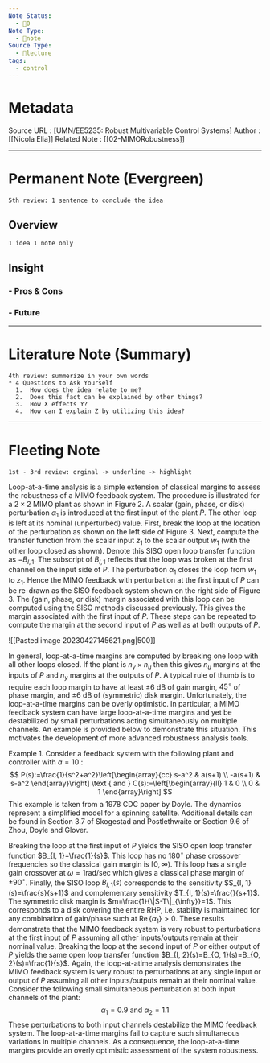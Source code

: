 ```yaml
---
Note Status:
  - 🌱0
Note Type:
  - 📄note
Source Type:
  - 🏫lecture
tags:
  - control
---
```

# Metadata
Source URL       : [UMN/EE5235: Robust Multivariable Control Systems]
Author              : [[Nicola Elia]]
Related Note     : [[02-MIMORobustness]]


---

# Permanent Note (Evergreen)
	5th review: 1 sentence to conclude the idea
## Overview
	1 idea 1 note only


## Insight
### - Pros & Cons


### - Future


---

# Literature Note (Summary)
	4th review: summerize in your own words
	* 4 Questions to Ask Yourself
	  1.  How does the idea relate to me?
	  2.  Does this fact can be explained by other things?
	  3.  How X effects Y?
	  4.  How can I explain Z by utilizing this idea?


---

# Fleeting Note 
	1st - 3rd review: orginal -> underline -> highlight

Loop-at-a-time analysis is a simple extension of classical margins to assess the robustness of a MIMO feedback system. The procedure is illustrated for a $2 \times 2$ MIMO plant as shown in Figure 2. A scalar (gain, phase, or disk) perturbation $\alpha_1$ is introduced at the first input of the plant $P$. The other loop is left at its nominal (unperturbed) value. First, break the loop at the location of the perturbation as shown on the left side of Figure 3. Next, compute the transfer function from the scalar input $z_1$ to the scalar output $w_1$ (with the other loop closed as shown). Denote this SISO open loop transfer function as $-B_{I, 1}$. The subscript of $B_{I, 1}$ reflects that the loop was broken at the first channel on the input side of $P$. The perturbation $\alpha_1$ closes the loop from $w_1$ to $z_1$. Hence the MIMO feedback with perturbation at the first input of $P$ can be re-drawn as the SISO feedback system shown on the right side of Figure 3. The (gain, phase, or disk) margin associated with this loop can be computed using the SISO methods discussed previously. This gives the margin associated with the first input of $P$. These steps can be repeated to compute the margin at the second input of $P$ as well as at both outputs of $P$.

![[Pasted image 20230427145621.png|500]]

In general, loop-at-a-time margins are computed by breaking one loop with all other loops closed. If the plant is $n_y \times n_u$ then this gives $n_u$ margins at the inputs of $P$ and $n_y$ margins at the outputs of $P$. A typical rule of thumb is to require each loop margin to have at least $\pm 6 \mathrm{~dB}$ of gain margin, $45^{\circ}$ of phase margin, and $\pm 6 \mathrm{~dB}$ of (symmetric) disk margin. Unfortunately, the loop-at-a-time margins can be overly optimistic. In particular, a MIMO feedback system can have large loop-at-a-time margins and yet be destabilized by small perturbations acting simultaneously on multiple channels. An example is provided below to demonstrate this situation. This motivates the development of more advanced robustness analysis tools.

Example 1. Consider a feedback system with the following plant and controller with $a=10$ :
$$
P(s):=\frac{1}{s^2+a^2}\left[\begin{array}{cc}
s-a^2 & a(s+1) \\
-a(s+1) & s-a^2
\end{array}\right] \text { and } C(s):=\left[\begin{array}{ll}
1 & 0 \\
0 & 1
\end{array}\right]
$$
This example is taken from a 1978 CDC paper by Doyle. The dynamics represent a simplified model for a spinning satellite. Additional details can be found in Section 3.7 of Skogestad and Postlethwaite or Section 9.6 of Zhou, Doyle and Glover.

Breaking the loop at the first input of $P$ yields the SISO open loop transfer function $B_{I, 1}=\frac{1}{s}$. This loop has no $180^{\circ}$ phase crossover frequencies so the classical gain margin is $[0, \infty)$. This loop has a single gain crossover at $\omega=1 \mathrm{rad} / \mathrm{sec}$ which gives a classical phase margin of $\pm 90^{\circ}$. Finally, the SISO loop $B_{I, 1}(s)$ corresponds to the sensitivity $S_{I, 1}(s)=\frac{s}{s+1}$ and complementary sensitivity $T_{I, 1}(s)=\frac{}{s+1}$. The symmetric disk margin is $m=\frac{1}{\|S-T\|_{\infty}}=1$. This corresponds to a disk covering the entire RHP, i.e. stability is maintained for any combination of gain/phase such at $\operatorname{Re}\left\{\alpha_1\right\}>0$. These results demonstrate that the MIMO feedback system is very robust to perturbations at the first input of $P$ assuming all other inputs/outputs remain at their nominal value. Breaking the loop at the second input of $P$ or either output of $P$ yields the same open loop transfer function $B_{I, 2}(s)=B_{O, 1}(s)=B_{O, 2}(s)=\frac{1}{s}$. Again, the loop-at-atime analysis demonstrates the MIMO feedback system is very robust to perturbations at any single input or output of $P$ assuming all other inputs/outputs remain at their nominal value. Consider the following small simultaneous perturbation at both input channels of the plant:
$$
\alpha_1=0.9 \text { and } \alpha_2=1.1
$$
These perturbations to both input channels destabilize the MIMO feedback system. The loop-at-a-time margins fail to capture such simultaneous variations in multiple channels. As a consequence, the loop-at-a-time margins provide an overly optimistic assessment of the system robustness.

